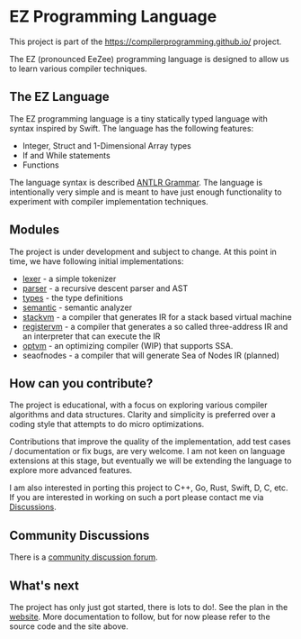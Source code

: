 # EZ Programming Language

This project is part of the https://compilerprogramming.github.io/ project.

The EZ (pronounced EeZee) programming language is designed to allow us to learn various compiler techniques.

## The EZ Language

The EZ programming language is a tiny statically typed language with syntax inspired by Swift.
The language has the following features:

* Integer, Struct and 1-Dimensional Array types
* If and While statements
* Functions

The language syntax is described [ANTLR Grammar](antlr-parser/src/main/antlr4/com/compilerprogramming/ezlang/antlr/EZLanguage.g4).
The language is intentionally very simple and is meant to have just enough functionality to experiment with compiler implementation techniques.

## Modules

The project is under development and subject to change. At this point in time, we have following initial implementations:

* [lexer](./lexer/README.md) - a simple tokenizer
* [parser](./parser/README.md) - a recursive descent parser and AST
* [types](/types/README.md) - the type definitions
* [semantic](./semantic/README.md) - semantic analyzer
* [stackvm](./stackvm/README.md) - a compiler that generates IR for a stack based virtual machine
* [registervm](./registervm/README.md) - a compiler that generates a so called three-address IR and an interpreter that can execute the IR
* [optvm](./optvm/README.md) - an optimizing compiler (WIP) that supports SSA.
* seaofnodes - a compiler that will generate Sea of Nodes IR (planned)

## How can you contribute?

The project is educational, with a focus on exploring various compiler algorithms and data structures.
Clarity and simplicity is preferred over a coding style that attempts to do micro optimizations.

Contributions that improve the quality of the implementation, add test cases / documentation or fix bugs, are very welcome. 
I am not keen on language extensions at this stage, but eventually we will be extending the language to explore more 
advanced features.

I am also interested in porting this project to C++, Go, Rust, Swift, D, C, etc. If you are interested in working on such a 
port please contact me via [Discussions](https://github.com/orgs/CompilerProgramming/discussions).

## Community Discussions

There is a [community discussion forum](https://github.com/orgs/CompilerProgramming/discussions).

## What's next

The project has only just got started, there is lots to do!. See the plan in the [website](https://compilerprogramming.github.io/).
More documentation to follow, but for now please refer to the source code and the site above.

